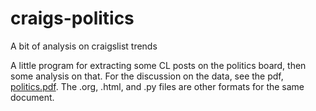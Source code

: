 # craigs-politics
A bit of analysis on craigslist trends

A little program for extracting some CL posts on the politics board, then some
analysis on that. For the discussion on the data, see the pdf, [politics.pdf](../blob/master/politics.pdf).
The .org, .html, and .py files are other formats for the same document.
